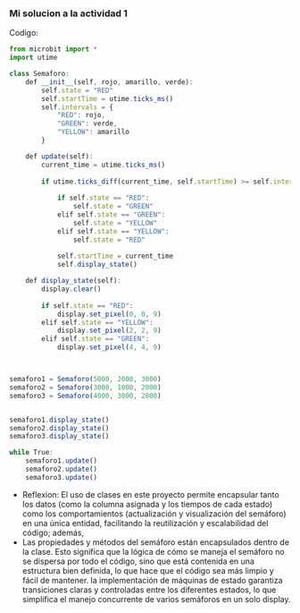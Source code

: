 ### Mi solucion a la actividad 1

Codigo:

``` js
from microbit import *
import utime

class Semaforo:
    def __init__(self, rojo, amarillo, verde):
        self.state = "RED"
        self.startTime = utime.ticks_ms()
        self.intervals = {
            "RED": rojo,    
            "GREEN": verde,  
            "YELLOW": amarillo  
        }

    def update(self):
        current_time = utime.ticks_ms()
      
        if utime.ticks_diff(current_time, self.startTime) >= self.intervals[self.state]:
        
            if self.state == "RED":
                self.state = "GREEN"
            elif self.state == "GREEN":
                self.state = "YELLOW"
            elif self.state == "YELLOW":
                self.state = "RED"
          
            self.startTime = current_time
            self.display_state()

    def display_state(self):
        display.clear()
     
        if self.state == "RED":
            display.set_pixel(0, 0, 9) 
        elif self.state == "YELLOW":
            display.set_pixel(2, 2, 9)  
        elif self.state == "GREEN":
            display.set_pixel(4, 4, 9)  



semaforo1 = Semaforo(5000, 2000, 3000)
semaforo2 = Semaforo(3000, 1000, 2000)
semaforo3 = Semaforo(4000, 3000, 2000)


semaforo1.display_state()
semaforo2.display_state()
semaforo3.display_state()

while True:
    semaforo1.update()
    semaforo2.update()
    semaforo3.update()
```

  - Reflexion: El uso de clases en este proyecto permite encapsular tanto los datos (como la columna asignada y los tiempos de cada estado) como los comportamientos (actualización y visualización del semáforo) en una única entidad, facilitando la reutilización y escalabilidad del código; además,
  - Las propiedades y métodos del semáforo están encapsulados dentro de la clase. Esto significa que la lógica de cómo se maneja el semáforo no se dispersa por todo el código, sino que está contenida en una estructura bien definida, lo que hace que el código sea más limpio y fácil de mantener.
    la implementación de máquinas de estado garantiza transiciones claras y controladas entre los diferentes estados, lo que simplifica el manejo concurrente de varios semáforos en un solo display.

